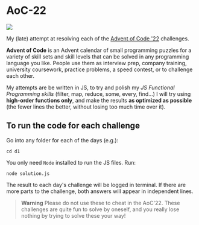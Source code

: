 # AoC-22

![](https://img.shields.io/badge/stars%20⭐-17-yellow)

My (late) attempt at resolving each of the [Advent of Code '22](https://adventofcode.com/) challenges.

**Advent of Code** is an Advent calendar of small programming puzzles for a variety of skill sets and skill levels that can be solved in any programming language you like. People use them as interview prep, company training, university coursework, practice problems, a speed contest, or to challenge each other.

My attempts are be written in JS, to try and polish my *JS Functional Programming skills* (filter, map, reduce, some, every, find...)
I will try using **high-order functions only**, and make the results **as optimized as possible** (the fewer lines the better, without losing too much time over it).

## To run the code for each challenge
Go into any folder for each of the days (e.g.):
```
cd d1
```

You only need `Node` installed to run the JS files. Run:
```
node solution.js
```

The result to each day's challenge will be logged in terminal. 
If there are more parts to the challenge, both answers will appear in independent lines.

> **Warning**
> Please do not use these to cheat in the AoC'22. These challenges are quite fun to solve by oneself, and you really lose nothing by trying to solve these your way!
